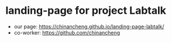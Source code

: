 # landing-page for project Labtalk
* our page: https://chinancheng.github.io/landing-page-labtalk/
* co-worker: https://github.com/chinancheng
